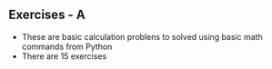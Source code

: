 ## Exercises - A
- These are basic calculation problens to solved using basic math commands from Python
- There are 15 exercises
